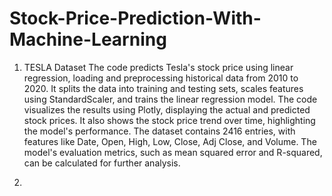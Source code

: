 # Stock-Price-Prediction-With-Machine-Learning

1) TESLA Dataset
   The code predicts Tesla's stock price using linear regression, loading and preprocessing historical data from 2010 to 2020. It splits the data into training and testing sets, scales features using StandardScaler, and trains the linear regression model. The code visualizes the results using Plotly, displaying the actual and predicted stock prices. It also shows the stock price trend over time, highlighting the model's performance. The dataset contains 2416 entries, with features like Date, Open, High, Low, Close, Adj Close, and Volume. The model's evaluation metrics, such as mean squared error and R-squared, can be calculated for further analysis.

2)    
